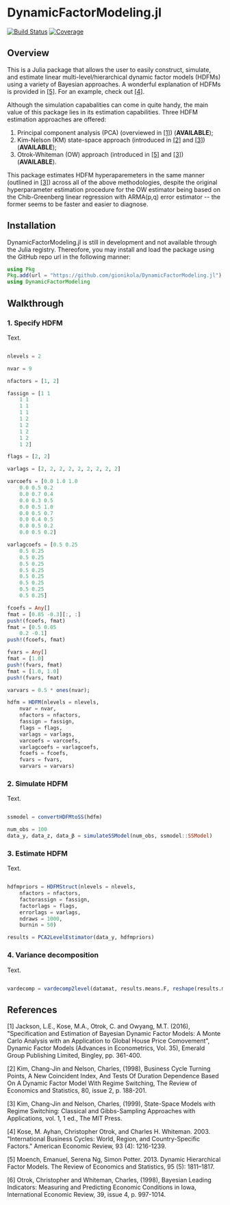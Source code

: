# DynamicFactorModeling.jl

[![Build Status](https://github.com/gionikola/DynamicFactorModeling.jl/actions/workflows/CI.yml/badge.svg?branch=main)](https://github.com/gionikola/DynamicFactorModeling.jl/actions/workflows/CI.yml?query=branch%3Amain)
[![Coverage](https://codecov.io/gh/gionikola/DynamicFactorModeling.jl/branch/main/graph/badge.svg)](https://codecov.io/gh/gionikola/DynamicFactorModeling.jl)

## Overview 

This is a Julia package that allows the user to easily construct, simulate, and estimate linear multi-level/hierarchical dynamic factor models (HDFMs) using a variety of Bayesian approaches. 
A wonderful explanation of HDFMs is provided in [[5]](#5). For an example, check out [[4]](#4).

Although the simulation capabalities can come in quite handy, the main value of this package lies in its estimation capabilities.
Three HDFM estimation approaches are offered: 
1. Principal component analysis (PCA) (overviewed in [[1]](#1)) (**AVAILABLE**);
2. Kim-Nelson (KM) state-space approach (introduced in [[2]](#2) and [[3]](#3)) (**AVAILABLE**);
3. Otrok-Whiteman (OW) approach (introduced in [[5]](#6) and [[3]](#4)) (**AVAILABLE**).

This package estimates HDFM hyperaparemeters in the same manner (outlined in [[3]](#3)) across all of the above methodologies, despite the original hyperparameter estimation procedure for the OW estimator being based on the Chib-Greenberg linear regression with ARMA(p,q) error estimator -- the former seems to be faster and easier to diagnose.

## Installation

DynamicFactorModeling.jl is still in development and not available through the Julia registry.
Thereofore, you may install and load the package using the GitHub repo url in the following manner:

```julia
using Pkg
Pkg.add(url = "https://github.com/gionikola/DynamicFactorModeling.jl")
using DynamicFactorModeling
```

## Walkthrough 

### 1. **Specify HDFM** 

Text.

```julia

nlevels = 2

nvar = 9

nfactors = [1, 2]

fassign = [1 1
    1 1
    1 1
    1 1
    1 2
    1 2
    1 2
    1 2
    1 2]

flags = [2, 2]

varlags = [2, 2, 2, 2, 2, 2, 2, 2, 2]

varcoefs = [0.0 1.0 1.0
    0.0 0.5 0.2
    0.0 0.7 0.4
    0.0 0.3 0.5
    0.0 0.5 1.0
    0.0 0.5 0.7
    0.0 0.4 0.5
    0.0 0.5 0.2
    0.0 0.5 0.2]

varlagcoefs = [0.5 0.25
    0.5 0.25
    0.5 0.25
    0.5 0.25
    0.5 0.25
    0.5 0.25
    0.5 0.25
    0.5 0.25
    0.5 0.25]

fcoefs = Any[]
fmat = [0.85 -0.3][:, :]
push!(fcoefs, fmat)
fmat = [0.5 0.05
    0.2 -0.1]
push!(fcoefs, fmat)

fvars = Any[]
fmat = [1.0]
push!(fvars, fmat)
fmat = [1.0, 1.0]
push!(fvars, fmat)

varvars = 0.5 * ones(nvar);

hdfm = HDFM(nlevels = nlevels,
    nvar = nvar,
    nfactors = nfactors,
    fassign = fassign,
    flags = flags,
    varlags = varlags,
    varcoefs = varcoefs,
    varlagcoefs = varlagcoefs,
    fcoefs = fcoefs,
    fvars = fvars,
    varvars = varvars)

```

### 2. Simulate HDFM 

Text.

```julia

ssmodel = convertHDFMtoSS(hdfm)

num_obs = 100
data_y, data_z, data_β = simulateSSModel(num_obs, ssmodel::SSModel)

```

### 3. Estimate HDFM 

Text.

```julia

hdfmpriors = HDFMStruct(nlevels = nlevels,
    nfactors = nfactors,
    factorassign = fassign,
    factorlags = flags,
    errorlags = varlags,
    ndraws = 1000,
    burnin = 50)

results = PCA2LevelEstimator(data_y, hdfmpriors)

```

### 4. Variance decomposition

Text.

```julia

vardecomp = vardecomp2level(datamat, results.means.F, reshape(results.means.B, 3, 50)', fassign)

```

## References 

<a id="1">[1]</a> 
Jackson, L.E., Kose, M.A., Otrok, C. and Owyang, M.T. (2016), "Specification and Estimation of Bayesian Dynamic Factor Models: A Monte Carlo Analysis with an Application to Global House Price Comovement", Dynamic Factor Models (Advances in Econometrics, Vol. 35), Emerald Group Publishing Limited, Bingley, pp. 361-400.

<a id="2">[2]</a> 
Kim, Chang-Jin and Nelson, Charles, (1998), Business Cycle Turning Points, A New Coincident Index, And Tests Of Duration Dependence Based On A Dynamic Factor Model With Regime Switching, The Review of Economics and Statistics, 80, issue 2, p. 188-201.

<a id="3">[3]</a> 
Kim, Chang-Jin and Nelson, Charles, (1999), State-Space Models with Regime Switching: Classical and Gibbs-Sampling Approaches with Applications, vol. 1, 1 ed., The MIT Press.

<a id="4">[4]</a> 
Kose, M. Ayhan, Christopher Otrok, and Charles H. Whiteman. 2003. "International Business Cycles: World, Region, and Country-Specific Factors." American Economic Review, 93 (4): 1216-1239.

<a id="5">[5]</a> 
Moench, Emanuel, Serena Ng, Simon Potter. 2013. Dynamic Hierarchical Factor Models. The Review of Economics and Statistics, 95 (5): 1811–1817.

<a id="6">[6]</a> 
Otrok, Christopher and Whiteman, Charles, (1998), Bayesian Leading Indicators: Measuring and Predicting Economic Conditions in Iowa, International Economic Review, 39, issue 4, p. 997-1014.

